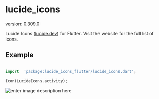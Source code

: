 
# lucide_icons

version: 0.309.0

  

Lucide Icons ([lucide.dev](https://lucide.dev)) for Flutter. Visit the website for the full list of icons.

  

## Example

```dart

import  'package:lucide_icons_flutter/lucide_icons.dart';

Icon(LucideIcons.activity);

```

  ![enter image description here](https://i.imgur.com/iopbEUh.png)